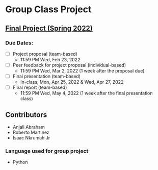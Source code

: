 # Group Class Project

## [Final Project (Spring 2022)](https://paper.dropbox.com/doc/Final-Project-Spring-2022-GdjGGrS6RSJ4dnPqOrMbt)
### Due Dates:
- [ ] Project proposal (team-based)
    - 11:59 PM Wed, Feb 23, 2022
- [ ] Peer feedback for project proposal (individual-based)
    - 11:59 PM Wed, Mar 2, 2022 (1 week after the proposal due)
- [ ] Final presentation (team-based)
    - In-class, Mon, Apr 25, 2022 & Wed, Apr 27, 2022
- [ ] Final report (team-based)
    - 11:59 PM Wed, May 4, 2022 (1 week after the final presentation class)

## Contributors
- Anjali Abraham
- Roberto Martinez
- Isaac Nkrumah Jr 

### Language used for group project 
- Python
